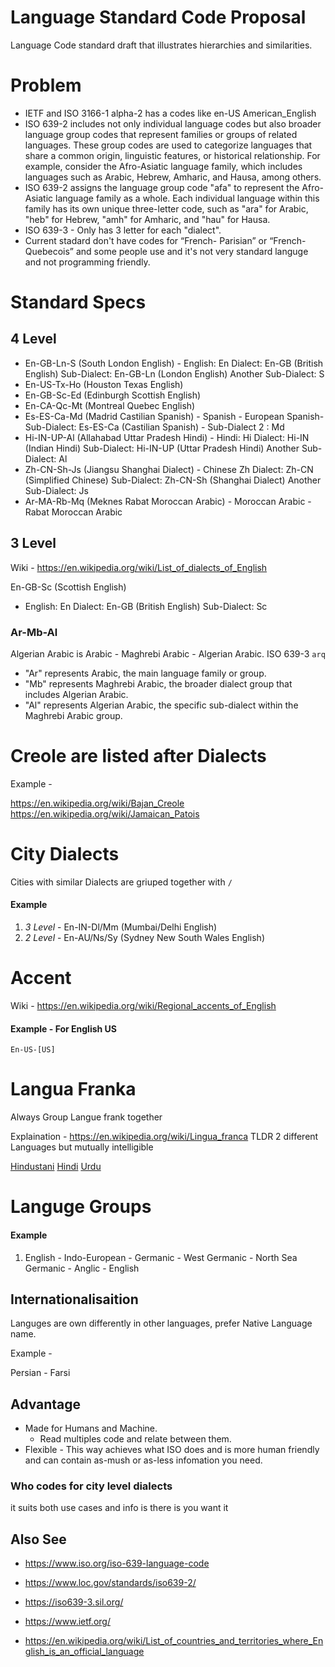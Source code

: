 # Language Standard Code Proposal
Language Code standard draft that illustrates hierarchies and similarities.

# Problem
- IETF and ISO 3166-1 alpha-2 has a codes like en-US American_English
- ISO 639-2 includes not only individual language codes but also broader language group codes that represent families or groups of related languages. These group codes are used to categorize languages that share a common origin, linguistic features, or historical relationship. For example, consider the Afro-Asiatic language family, which includes languages such as Arabic, Hebrew, Amharic, and Hausa, among others.
- ISO 639-2 assigns the language group code "afa" to represent the Afro-Asiatic language family as a whole. Each individual language within this family has its own unique three-letter code, such as "ara" for Arabic, "heb" for Hebrew, "amh" for Amharic, and "hau" for Hausa.
- ISO 639-3 - Only has 3 letter for each "dialect".
- Current stadard don't have codes for “French- Parisian” or “French-Quebecois” and some people use and it's not very standard languge and not programming friendly.

# Standard Specs

## 4 Level
- En-GB-Ln-S (South London English) - English: En Dialect: En-GB (British English) Sub-Dialect: En-GB-Ln (London English) Another Sub-Dialect: S
- En-US-Tx-Ho (Houston Texas English)
- En-GB-Sc-Ed (Edinburgh Scottish English)
- En-CA-Qc-Mt (Montreal Quebec English)
- Es-ES-Ca-Md (Madrid Castilian Spanish) - Spanish - European Spanish- Sub-Dialect: Es-ES-Ca (Castilian Spanish) - Sub-Dialect 2 : Md
- Hi-IN-UP-Al (Allahabad Uttar Pradesh Hindi) - Hindi: Hi Dialect: Hi-IN (Indian Hindi) Sub-Dialect: Hi-IN-UP (Uttar Pradesh Hindi) Another Sub-Dialect: Al
- Zh-CN-Sh-Js (Jiangsu Shanghai Dialect) - Chinese Zh Dialect: Zh-CN (Simplified Chinese) Sub-Dialect: Zh-CN-Sh (Shanghai Dialect) Another Sub-Dialect:  Js
- Ar-MA-Rb-Mq (Meknes Rabat Moroccan Arabic) - Moroccan Arabic - Rabat Moroccan Arabic

## 3 Level

Wiki - https://en.wikipedia.org/wiki/List_of_dialects_of_English

En-GB-Sc (Scottish English)
- English: En Dialect: En-GB (British English) Sub-Dialect: Sc

### Ar-Mb-Al
Algerian Arabic is Arabic - Maghrebi Arabic - Algerian Arabic. ISO 639-3	`arq`

 - "Ar" represents Arabic, the main language family or group.
 - "Mb" represents Maghrebi Arabic, the broader dialect group that includes Algerian Arabic.
 - "Al" represents Algerian Arabic, the specific sub-dialect within the Maghrebi Arabic group.

# Creole are listed after Dialects

Example - 

https://en.wikipedia.org/wiki/Bajan_Creole
https://en.wikipedia.org/wiki/Jamaican_Patois

# City Dialects

Cities with similar Dialects are griuped together with `/`

#### Example

1. *3 Level* - En-IN-Dl/Mm (Mumbai/Delhi English)
2. *2 Level* - En-AU/Ns/Sy (Sydney New South Wales English)

# Accent

Wiki - https://en.wikipedia.org/wiki/Regional_accents_of_English

#### Example - For English US

`En-US-[US]`

# Langua Franka

Always Group Langue frank together

Explaination - https://en.wikipedia.org/wiki/Lingua_franca TLDR 2 different Languages but mutually intelligible

[Hindustani](https://en.wikipedia.org/wiki/Hindustani_language) [Hindi](https://en.wikipedia.org/wiki/Hindi) [Urdu](https://en.wikipedia.org/wiki/Urdu)

# Languge Groups

#### Example

1. English - Indo-European - Germanic - West Germanic - North Sea Germanic - Anglic - English


## Internationalisaition 

Languges are own differently in other languages, prefer Native Language name.

Example -

Persian - Farsi

## Advantage 

- Made for Humans and Machine.
  - Read multiples code and relate between them.
- Flexible - This way achieves what ISO does and is more human friendly and can contain as-mush or as-less infomation you need.

### Who codes for city level dialects

it suits both use cases and info is there is you want it

## Also See

- https://www.iso.org/iso-639-language-code
- https://www.loc.gov/standards/iso639-2/
- https://iso639-3.sil.org/

- https://www.ietf.org/

- https://en.wikipedia.org/wiki/List_of_countries_and_territories_where_English_is_an_official_language

